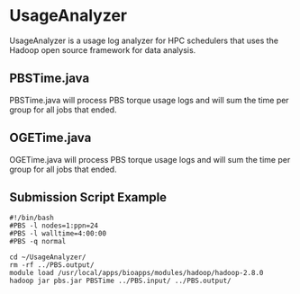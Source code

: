 # UsageAnalyzer
UsageAnalyzer is a usage log analyzer for HPC schedulers that uses the Hadoop open source framework for data analysis.

## PBSTime.java
PBSTime.java will process PBS torque usage logs and will sum the time per group for all jobs that ended.

## OGETime.java
OGETime.java will process PBS torque usage logs and will sum the time per group for all jobs that ended.

## Submission Script Example
	#!/bin/bash                                                                                                                             
	#PBS -l nodes=1:ppn=24
	#PBS -l walltime=4:00:00
	#PBS -q normal

	cd ~/UsageAnalyzer/
	rm -rf ../PBS.output/
	module load /usr/local/apps/bioapps/modules/hadoop/hadoop-2.8.0
	hadoop jar pbs.jar PBSTime ../PBS.input/ ../PBS.output/
